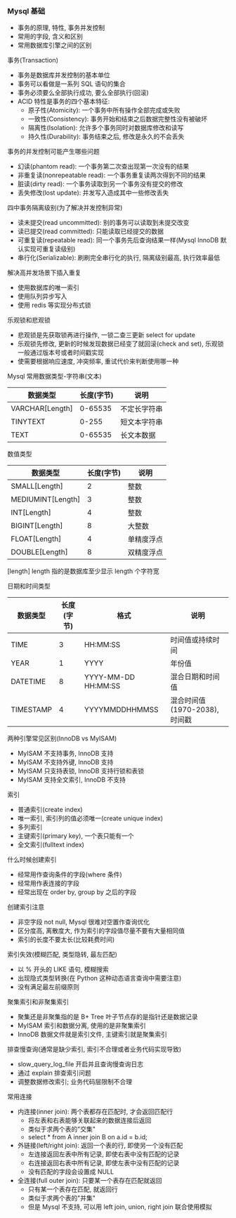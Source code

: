 ### Mysql 基础
* 事务的原理, 特性, 事务并发控制
* 常用的字段, 含义和区别
* 常用数据库引擎之间的区别

事务(Transaction)
* 事务是数据库并发控制的基本单位
* 事务可以看做是一系列 SQL 语句的集合
* 事务必须要么全部执行成功, 要么全部执行(回滚)
* ACID 特性是事务的四个基本特征:
    - 原子性(Atomicity): 一个事务中所有操作全部完成或失败
    - 一致性(Consistency): 事务开始和结束之后数据完整性没有被破坏
    - 隔离性(Isolation): 允许多个事务同时对数据库修改和读写
    - 持久性(Durability): 事务结束之后, 修改是永久的不会丢失

事务的并发控制可能产生哪些问题
* 幻读(phantom read): 一个事务第二次查出现第一次没有的结果
* 非重复读(nonrepeatable read): 一个事务重复读两次得到不同的结果
* 脏读(dirty read): 一个事务读取到另一个事务没有提交的修改
* 丢失修改(lost update): 并发写入造成其中一些修改丢失

四中事务隔离级别(为了解决并发控制异常)
* 读未提交(read uncommitted): 别的事务可以读取到未提交改变
* 读已提交(read committed): 只能读取已经提交的数据
* 可重复读(repeatable read): 同一个事务先后查询结果一样(Mysql InnoDB 默认实现可重复读级别)
* 串行化(Serializable): 刷刷完全串行化的执行, 隔离级别最高, 执行效率最低

解决高并发场景下插入重复
* 使用数据库的唯一索引
* 使用队列异步写入
* 使用 redis 等实现分布式锁

乐观锁和悲观锁
* 悲观锁是先获取锁再进行操作, 一锁二查三更新 select for update
* 乐观锁先修改, 更新的时候发现数据已经变了就回滚(check and set), 乐观锁一般通过版本号或者时间戳实现
* 使需要根据响应速度, 冲突频率, 重试代价来判断使用哪一种


Mysql 常用数据类型-字符串(文本)

| 数据类型        | 长度(字节) | 说明         |
|-----------------|------------|--------------|
| VARCHAR[Length] | 0-65535    | 不定长字符串 |
| TINYTEXT        | 0-255      | 短文本字符串 |
| TEXT            | 0-65535    | 长文本数据   |

数值类型

| 数据类型          | 长度(字节) | 说明       |
|-------------------|------------|------------|
| SMALL[Length]     | 2          | 整数       |
| MEDIUMINT[Length] | 3          | 整数       |
| INT[Length]       | 4          | 整数       |
| BIGINT[Length]    | 8          | 大整数     |
| FLOAT[Length]     | 4          | 单精度浮点 |
| DOUBLE[Length]    | 8          | 双精度浮点 |

[length] length 指的是数据库至少显示 length 个字符宽

日期和时间类型

| 数据类型  | 长度(字节) | 格式                | 说明                          |
|-----------|------------|---------------------|-------------------------------|
| TIME      | 3          | HH:MM:SS            | 时间值或持续时间              |
| YEAR      | 1          | YYYY                | 年份值                        |
| DATETIME  | 8          | YYYY-MM-DD HH:MM:SS | 混合日期和时间值              |
| TIMESTAMP | 4          | YYYYMMDDHHMMSS      | 混合时间值(1970-2038), 时间戳 |

两种引擎常见区别(InnoDB vs MyISAM)
* MyISAM 不支持事务, InnoDB 支持
* MyISAM 不支持外键, InnoDB 支持
* MyISAM 只支持表锁, InnoDB 支持行锁和表锁
* MyISAM 支持全文索引, InnoDB 不支持

索引
* 普通索引(create index)
* 唯一索引, 索引列的值必须唯一(create unique index)
* 多列索引
* 主键索引(primary key), 一个表只能有一个
* 全文索引(fulltext index)

什么时候创建索引
* 经常用作查询条件的字段(where 条件)
* 经常用作表连接的字段
* 经常出现在 order by, group by 之后的字段

创建索引注意
* 非空字段 not null, Mysql 很难对空置作查询优化
* 区分度高, 离散度大, 作为索引的字段值尽量不要有大量相同值
* 索引的长度不要太长(比较耗费时间)

索引失效(模糊匹配, 类型隐转, 最左匹配)
* 以 % 开头的 LIKE 语句, 模糊搜索
* 出现隐式类型转换(在 Python 这种动态语言查询中需要注意)
* 没有满足最左前缀原则

聚集索引和非聚集索引
* 聚集还是非聚集指的是 B+ Tree 叶子节点存的是指针还是数据记录
* MyISAM 索引和数据分离, 使用的是非聚集索引
* InnoDB 数据文件就是索引文件, 主键索引就是聚集索引

排查慢查询(通常是缺少索引, 索引不合理或者业务代码实现导致)
* slow_query_log_file 开启并且查询慢查询日志
* 通过 explain 排查索引问题
* 调整数据修改索引; 业务代码层限制不合理

常用连接
* 内连接(inner join): 两个表都存在匹配时, 才会返回匹配行
    - 将左表和右表能够关联起来的数据连接后返回
    - 类似于求两个表的"交集"
    - select * from A inner join B on a.id = b.id;
* 外链接(left/right join): 返回一个表的行, 即使另一个没有匹配
    - 左连接返回左表中所有记录, 即使右表中没有匹配的记录
    - 右连接返回右表中所有记录, 即使左表中没有匹配的记录
    - 没有匹配的字段会设置成 NULL
* 全连接(full outer join): 只要某一个表存在匹配就返回
    - 只有某一个表存在匹配, 就返回行
    - 类似于求两个表的"并集"
    - 但是 Mysql 不支持, 可以用 left join, union, right join 联合使用模拟
